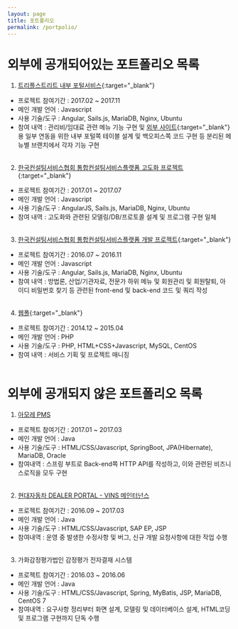```yaml
---
layout: page
title: 포트폴리오   
permalink: /portpolio/
---
```


# 외부에 공개되어있는 포트폴리오 목록

1. [트리플스트리트 내부 포털서비스](https://tsportal.triplestreet.co.kr){:target="_blank"}<br>
- 프로젝트 참여기간 : 2017.02 ~ 2017.11
- 메인 개발 언어 : Javascript  
- 사용 기술/도구 : Angular, Sails.js, MariaDB, Nginx, Ubuntu
- 참여 내역 : 관리비/임대료 관련 메뉴 기능 구현 및 [외부 사이트](http://triplestreet.com){:target="_blank"} 용 일부 연동을 위한 내부 포털쪽 테이블 설계 및 백오피스쪽 코드 구현 등 분리된 메뉴별 브랜치에서 각자 기능 구현
<br><br>


2. [한국컨설팅서비스협회 통합컨설팅서비스플랫폼 고도화 프로젝트](https://kcsp.kr){:target="_blank"}<br>
- 프로젝트 참여기간 : 2017.01 ~ 2017.07
- 메인 개발 언어 : Javascript  
- 사용 기술/도구 : AngularJS, Sails.js, MariaDB, Nginx, Ubuntu
- 참여 내역 : 고도화와 관련된 모델링/DB/프로토콜 설계 및 프로그램 구현 일체
<br><br>


3. [한국컨설팅서비스협회 통합컨설팅서비스플랫폼 개발 프로젝트](https://kcsp.kr){:target="_blank"}<br>
- 프로젝트 참여기간 : 2016.07 ~ 2016.11
- 메인 개발 언어 : Javascript  
- 사용 기술/도구 : Angular, Sails.js, MariaDB, Nginx, Ubuntu
- 참여 내역 : 방법론, 산업/기관자료, 전문가 하위 메뉴 및 회원관리 및 회원탈퇴, 아이디 비밀번호 찾기 등 관련된 front-end 및 back-end 코드 및 쿼리 작성
<br><br>

4. [웹폴](http://webpoll.co.kr){:target="_blank"}<br>
- 프로젝트 참여기간 : 2014.12 ~ 2015.04
- 메인 개발 언어 : PHP
- 사용 기술/도구 : PHP, HTML+CSS+Javascript, MySQL, CentOS
- 참여 내역 : 서비스 기획 및 프로젝트 매니징
<br><br>


# 외부에 공개되지 않은 포트폴리오 목록 

1. [아모레 PMS](http://pms.amorepacific.com)  
- 프로젝트 참여기간 : 2017.01 ~ 2017.03  
- 메인 개발 언어 : Java  
- 사용 기술/도구 : HTML/CSS/Javascript, SpringBoot, JPA(Hibernate), MariaDB, Oracle
- 참여내역 : 스프링 부트로 Back-end쪽 HTTP API를 작성하고, 이와 관련된 비즈니스로직을 모두 구현
<br><br>

2. [현대자동차 DEALER PORTAL - VINS 메인터넌스](http://hyundaidealer.com)  
- 프로젝트 참여기간 : 2016.09 ~ 2017.03  
- 메인 개발 언어 : Java  
- 사용 기술/도구 : HTML/CSS/Javascript, SAP EP, JSP
- 참여내역 : 운영 중 발생한 수정사항 및 버그, 신규 개발 요청사항에 대한 작업 수행
<br><br>


3. 가화감정평가법인 감정평가 전자결재 시스템  
- 프로젝트 참여기간 : 2016.03 ~ 2016.06  
- 메인 개발 언어 : Java  
- 사용 기술/도구 : HTML/CSS/Javascript, Spring, MyBatis, JSP, MariaDB, CentOS 7
- 참여내역 : 요구사항 정리부터 화면 설계, 모델링 및 데이터베이스 설계, HTML코딩 및 프로그램 구현까지 단독 수행
<br><br>
